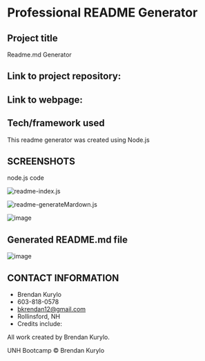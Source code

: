 # Professional README Generator

## Project title

Readme.md Generator

## Link to project repository:

## Link to webpage:

## Tech/framework used

This readme generator was created using Node.js

## SCREENSHOTS

node.js code

![readme-index.js](https://user-images.githubusercontent.com/59030105/117863097-65894980-b261-11eb-997a-f06300058fa6.png)

![readme-generateMardown.js](https://user-images.githubusercontent.com/59030105/117863170-7cc83700-b261-11eb-8006-4267b914d08b.png)

![image](https://user-images.githubusercontent.com/59030105/117863488-d2044880-b261-11eb-871d-6bbcdad36755.png)

## Generated README.md file

![image](https://user-images.githubusercontent.com/59030105/117863587-ee07ea00-b261-11eb-8021-952aef669ec7.png)

## CONTACT INFORMATION

- Brendan Kurylo
- 603-818-0578
- bkrendan12@gmail.com
- Rollinsford, NH
- Credits include:

All work created by Brendan Kurylo.

UNH Bootcamp © Brendan Kurylo
